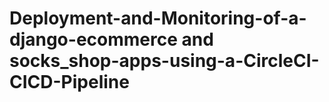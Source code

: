 # Deployment-and-Monitoring-of-a-django-ecommerce and socks_shop-apps-using-a-CircleCI-CICD-Pipeline
